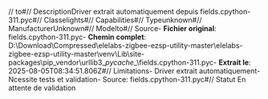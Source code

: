 // to#// DescriptionDriver extrait automatiquement depuis fields.cpython-311.pyc#// Classelights#// Capabilities#// Typeunknown#// ManufacturerUnknown#// Modelto#// Source- **Fichier original**: fields.cpython-311.pyc- **Chemin complet**: D:\Download\Compressed\elelabs-zigbee-ezsp-utility-master\elelabs-zigbee-ezsp-utility-master\venv\Lib\site-packages\pip\_vendor\urllib3\__pycache__\fields.cpython-311.pyc- **Extrait le**: 2025-08-05T08:34:51.806Z#// Limitations- Driver extrait automatiquement- Ncessite tests et validation- Source: fields.cpython-311.pyc#// Statut En attente de validation